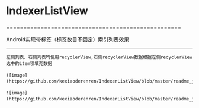 # IndexerListView
===================================================

Android实现带标签（标签数目不固定）索引列表效果

------------------------------------------------------------

    左侧列表、右侧列表均使用recyclerView,右侧recyclerView数据根据左侧recyclerView选中的item项填充数据
    
    ![image](https://github.com/kexiaoderenren/IndexerListView/blob/master/readme_jpg/IndexerListView1.png)
    
    ![image](https://github.com/kexiaoderenren/IndexerListView/blob/master/readme_jpg/IndexerListView2.png)
